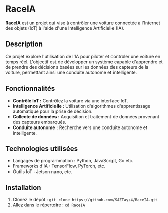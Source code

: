 # **RaceIA**

**RaceIA** est un projet qui vise à contrôler une voiture connectée à l'Internet des objets (IoT) à l'aide d'une Intelligence Artificielle (IA).

## **Description**

Ce projet explore l'utilisation de l'IA pour piloter et contrôler une voiture en temps réel. L'objectif est de développer un système capable d'apprendre et de prendre des décisions basées sur les données des capteurs de la voiture, permettant ainsi une conduite autonome et intelligente.

## **Fonctionnalités**

- **Contrôle IoT :** Contrôlez la voiture via une interface IoT.
- **Intelligence Artificielle :** Utilisation d'algorithmes d'apprentissage automatique pour la prise de décision.
- **Collecte de données :** Acquisition et traitement de données provenant des capteurs embarqués.
- **Conduite autonome :** Recherche vers une conduite autonome et intelligente.

## **Technologies utilisées**

- Langages de programmation : Python, JavaScript, Go etc.
- Frameworks d'IA : TensorFlow, PyTorch, etc.
- Outils IoT : Jetson nano, etc.

## **Installation**

1. Clonez le dépôt : `git clone https://github.com/SAZTayz4/RaceIA.git`
2. Allez dans le répertoire : `cd RaceIA`
